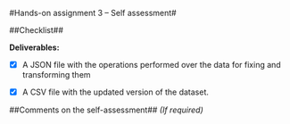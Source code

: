 #Hands-on assignment 3 – Self assessment#

##Checklist##

**Deliverables:**

- [x] A JSON file with the operations performed over the data for fixing and transforming them
- [x] A CSV file with the updated version of the dataset.


##Comments on the self-assessment##
_(If required)_

